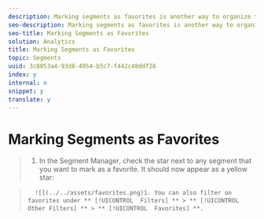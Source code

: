 ```yaml
---
description: Marking segments as favorites is another way to organize them for ease of use.
seo-description: Marking segments as favorites is another way to organize them for ease of use.
seo-title: Marking Segments as Favorites
solution: Analytics
title: Marking Segments as Favorites
topic: Segments
uuid: 3c8053a4-93d8-4954-b5c7-f442c48ddf28
index: y
internal: n
snippet: y
translate: y
---
```


# Marking Segments as Favorites


>1. In the Segment Manager, check the star next to any segment that you want to mark as a favorite. It should now appear as a yellow star:

>       ![](../../assets/favorites.png)1. You can also filter on favorites under ** [!UICONTROL  Filters] ** > ** [!UICONTROL  Other Filters] ** > ** [!UICONTROL  Favorites] **.

